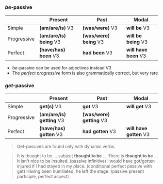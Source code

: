 ### *be*-passive

|  | Present    | Past        | Modal           |
| ------ | ---------- | ----------- | --------------- |
| Simple  | **(am/are/is)** V3 | **(was/were)** V3 | **will be** V3 |
| Progressive | (**am/are/is) being** V3 | **(was/were) being** V3 | **will be being** V3   |
|      Perfect	| 	**(have/has) been** V3	| 	**had been** V3	| **will have been** V3                |

- *be*-passive can be used for adjectives instead V3 
- The *perfect progressive* form is also grammatically correct, but very rare

### *get*-passive

|  | Present    | Past        |  Modal           |
| ------ | ---------- | ----------- | --------------- |
| Simple  | **get(s)** V3 | **got** V3 | **will get** V3  |
| Progressive | (**am/are/is) getting** V3 | **(was/were) getting** V3 |  |
|      Perfect	| 	**(have/has) gotten** V3	| 	**had gotten** V3	| **will have gotten** V3                |

> Get-passives are found only with dynamic verbs.
	

> It is thought to be ...
> subject **thought to be** ...
> There is **thought to be** ...
> It isn't nice to be insulted. (passive infinitive)
> I would have got/gotten injured if I had stayed in my place. (conditional perfect passive with get)
> Having been humiliated, he left the stage. (passive present participle, perfect aspect)





